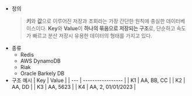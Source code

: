 - 정의
  > **키**와 **값**으로 이루어진 저장과 조회라는 가장 간단한 원칙에 충실한 데이터베이스이다.
  **Key**와 **Value**이 **하나의 묶음으로 저장되는 구조**로, 단순하고 속도가 빠르고 분산 저장시 유용한 데이터의 형태를 가지고 있다.
- 종류
  - Redis
  - AWS DynamoDB
  - Riak
  - Oracle Barkely DB
- 구조 예시
  | Key | Value             |
  | --- | ----------------- |
  | K1  | AA, BB, CC        |
  | K2  | AA, DD            |
  | K3  | AA, 5623          |
  | K4  | AA, 2, 01/01/2023 |
